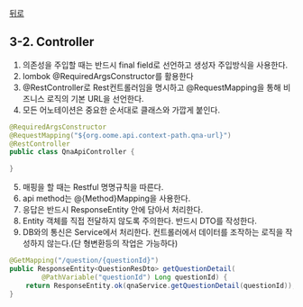[뒤로](3-Spring개발가이드.md)
## 3-2. Controller

1. 의존성을 주입할 때는 반드시 final field로 선언하고 생성자 주입방식을 사용한다.
2. lombok @RequiredArgsConstructor를 활용한다
3. @RestController로 Rest컨트롤러임을 명시하고 @RequestMapping을 통해 비즈니스 로직의 기본 URL을 선언한다.
4. 모든 어노테이션은 중요한 순서대로 클래스와 가깝게 붙인다.
```java
@RequiredArgsConstructor
@RequestMapping("${org.oome.api.context-path.qna-url}")
@RestController
public class QnaApiController {
    
}
```
5. 매핑을 할 때는 Restful 명명규칙을 따른다.
6. api method는 @{Method}Mapping을 사용한다.
7. 응답은 반드시 ResponseEntity 안에 담아서 처리한다.
8. Entity 객체를 직접 전달하지 않도록 주의한다. 반드시 DTO를 작성한다.
9. DB와의 통신은 Service에서 처리한다. 컨트롤러에서 데이터를 조작하는 로직을 작성하지 않는다.(단 형변환등의 작업은 가능하다)
```java
@GetMapping("/question/{questionId}")
public ResponseEntity<QuestionResDto> getQuestionDetail(
        @PathVariable("questionId") Long questionId) {
    return ResponseEntity.ok(qnaService.getQuestionDetail(questionId));
}
```
